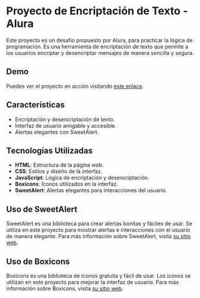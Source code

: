 # Proyecto de Encriptación de Texto - Alura

Este proyecto es un desafío propuesto por Alura, para practicar la lógica de programación. Es una herramienta de encriptación de texto que permite a los usuarios encriptar y desencriptar mensajes de manera sencilla y segura.

## Demo

Puedes ver el proyecto en acción visitando [este enlace](https://tu-pagina-web.com).

## Características

- Encriptación y desencriptación de texto.
- Interfaz de usuario amigable y accesible.
- Alertas elegantes con SweetAlert.


## Tecnologías Utilizadas

- **HTML**: Estructura de la página web.
- **CSS**: Estilos y diseño de la interfaz.
- **JavaScript**: Lógica de encriptación y desencriptación.
- **Boxicons**: Iconos utilizados en la interfaz.
- **SweetAlert**: Alertas elegantes para interacciones del usuario.

## Uso de SweetAlert

SweetAlert es una biblioteca para crear alertas bonitas y fáciles de usar. Se utiliza en este proyecto para mostrar alertas e interacciones con el usuario de manera elegante. Para más información sobre SweetAlert, visita [su sitio web](https://sweetalert.js.org/).

## Uso de Boxicons

Boxicons es una biblioteca de iconos gratuita y fácil de usar. Los iconos se utilizan en este proyecto para mejorar la interfaz de usuario. Para más información sobre Boxicons, visita [su sitio web](https://boxicons.com/).


